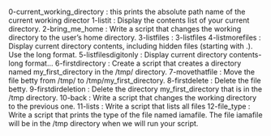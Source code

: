 0-current_working_directory	: this prints the absolute path name of the current working director
1-listit        		: Display the contents list of your current directory.
2-bring_me_home 		: Write a script that changes the working directory to the user’s home directory.
3-listfiles 			: 3-listfiles
4-listmorefiles 		: Display current directory contents, including hidden files (starting with .). Use the long format.
5-listfilesdigitonly		: Display current directory contents-long format...
6-firstdirectory		: Create a script that creates a directory named my_first_directory in the /tmp/ directory.
7-movethatfile			: Move the file betty from /tmp/ to /tmp/my_first_directory.
8-firstdelete			: Delete the file betty.
9-firstdirdeletion		: Delete the directory my_first_directory that is in the /tmp directory.
10-back				: Write a script that changes the working directory to the previous one.
11-lists			: Write a script that lists all files
12-file_type			: Write a script that prints the type of the file named iamafile. The file iamafile will be in the /tmp directory when we will run your script. 


